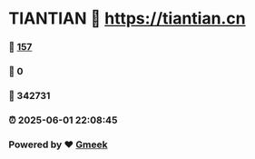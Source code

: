 # TIANTIAN :link: https://tiantian.cn 
### :page_facing_up: [157](https://tiantian.cn/tag.html) 
### :speech_balloon: 0 
### :hibiscus: 342731 
### :alarm_clock: 2025-06-01 22:08:45 
### Powered by :heart: [Gmeek](https://github.com/Meekdai/Gmeek)
